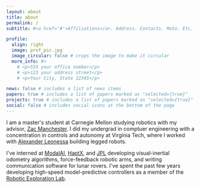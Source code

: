 ```yaml
---
layout: about
title: about
permalink: /
subtitle: #<a href='#'>Affiliations</a>. Address. Contacts. Moto. Etc.

profile:
  align: right
  image: prof_pic.jpg
  image_circular: false # crops the image to make it circular
  more_info: #>
    # <p>555 your office number</p>
    # <p>123 your address street</p>
    # <p>Your City, State 12345</p>

news: false # includes a list of news items
papers: true # includes a list of papers marked as "selected={true}"
projects: true # includes a list of papers marked as "selected={true}"
social: false # includes social icons at the bottom of the page
---
```


I am a master's student at Carnegie Mellon studying robotics with my advisor, [Zac Manchester](https://www.ri.cmu.edu/ri-faculty/zachary-manchester/). I did my undergrad in comptuer engineering with a concentration in controls and autonomy at Virginia Tech, where I worked with [Alexander Leonessa](https://autonomyandrobotics.centers.vt.edu/people/leonessa.html) building legged robots.

I've interned at [ModalAI](https://www.modalai.com/), [HaptX](https://haptx.com/), and [JPL](https://www.jpl.nasa.gov/) developing visual-inertial odometry algorithms, force-feedback robotic arms, and writing communication software for lunar rovers. I've spent the past few years developing high-speed model-predictive controllers as a member of the [Robotic Exploration Lab](https://rexlab.ri.cmu.edu/).